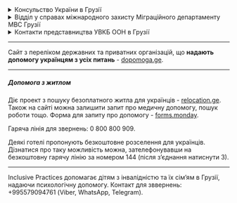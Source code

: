 <details>
<summary>Консульство України в Грузії</summary>

Адреса: 0162 Грузія, м. Тбілісі, пр-т І.Чавчавадзе 76-г

Телефони: +995-32-23-11-161 (канцелярія), +995-32-23-114-54 (консульський відділ)

Гаряча лінія: +995 595 08 22 88 (виключно в разі загрози життю чи загибелі громадян України)

E-mail: emb_ge@mfa.gov.ua

Сайт: [georgia.mfa](https://georgia.mfa.gov.ua/).
</details>

<details>
<summary>Відділ у справах міжнародного захисту Міграційного департаменту МВС Грузії</summary>

Адреса:  Грузія, Тбілісі, вул. Міхеїла Гахокідзе, 16 (16, Mikheil Gakhokidze Street, Tbilisi, Georgia)

Телефон: +995 598 08 00 97
</details>


<details>
<summary>Контакти представництва УВКБ ООН в Грузії</summary>

Адреса: Грузія, Тбілісі, пр-т Олександра Казбегі, 2А (2a Aleksandre Kazbegi Ave. Tbilisi Georgia)

Телефон: +995 577 41 56 10

Електронна адреса: geotb@unhcr.org
</details>

***

Сайт з переліком державних та приватних організацій, що **надають допомогу українцям з усіх питань** - [dopomoga.ge](https://dopomoga.ge/).

***

##### Допомога з житлом

Діє проект з пошуку безоплатного житла для українців - [relocation.ge](https://relocation.ge/). Також на сайті можна залишити запит про медичну допомогу, пошук роботи тощо. 
Форма для запиту про допомогу - [forms.monday](https://forms.monday.com/forms/9fe7572f5d9a0f6c3e51718a6f155484?r=use1).

Гаряча лінія для звернень: 0 800 800 909. 

Деякі готелі пропонують безкоштовне розселення для українців. Дізнатися про таку можливість можна, зателефонувавши на безкоштовну гарячу лінію за номером 144 (після з’єднання натиснути 3).

***

Inclusive Practices допомагає дітям з інвалідністю та їх сім’ям в Грузії, надаючи психологічну допомогу. Контакт для зввернень: +995579094761 (Viber, WhatsApp, Telegram).